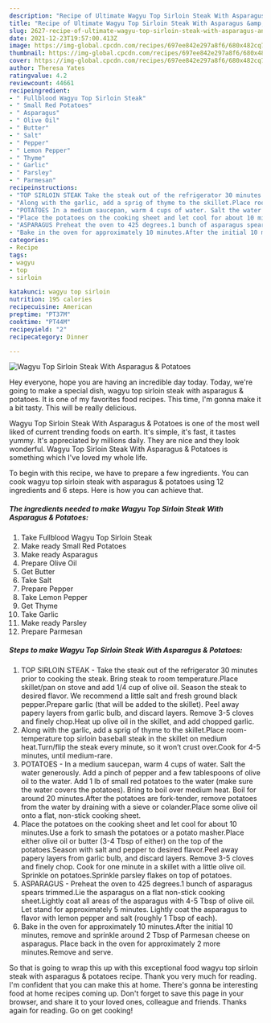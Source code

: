 ```yaml
---
description: "Recipe of Ultimate Wagyu Top Sirloin Steak With Asparagus &amp; Potatoes"
title: "Recipe of Ultimate Wagyu Top Sirloin Steak With Asparagus &amp; Potatoes"
slug: 2627-recipe-of-ultimate-wagyu-top-sirloin-steak-with-asparagus-and-amp-potatoes
date: 2021-12-23T19:57:00.413Z
image: https://img-global.cpcdn.com/recipes/697ee842e297a8f6/680x482cq70/wagyu-top-sirloin-steak-with-asparagus-potatoes-recipe-main-photo.jpg
thumbnail: https://img-global.cpcdn.com/recipes/697ee842e297a8f6/680x482cq70/wagyu-top-sirloin-steak-with-asparagus-potatoes-recipe-main-photo.jpg
cover: https://img-global.cpcdn.com/recipes/697ee842e297a8f6/680x482cq70/wagyu-top-sirloin-steak-with-asparagus-potatoes-recipe-main-photo.jpg
author: Theresa Yates
ratingvalue: 4.2
reviewcount: 44661
recipeingredient:
- " Fullblood Wagyu Top Sirloin Steak"
- " Small Red Potatoes"
- " Asparagus"
- " Olive Oil"
- " Butter"
- " Salt"
- " Pepper"
- " Lemon Pepper"
- " Thyme"
- " Garlic"
- " Parsley"
- " Parmesan"
recipeinstructions:
- "TOP SIRLOIN STEAK Take the steak out of the refrigerator 30 minutes prior to cooking the steak. Bring steak to room temperature.Place skillet/pan on stove and add 1/4 cup of olive oil. Season the steak to desired flavor. We recommend a little salt and fresh ground black pepper.Prepare garlic (that will be added to the skillet). Peel away papery layers from garlic bulb, and discard layers. Remove 3-5 cloves and finely chop.Heat up olive oil in the skillet, and add chopped garlic."
- "Along with the garlic, add a sprig of thyme to the skillet.Place room-temperature top sirloin baseball steak in the skillet on medium heat.Turn/flip the steak every minute, so it won’t crust over.Cook for 4-5 minutes, until medium-rare."
- "POTATOES In a medium saucepan, warm 4 cups of water. Salt the water generously. Add a pinch of pepper and a few tablespoons of olive oil to the water. Add 1 lb of small red potatoes to the water (make sure the water covers the potatoes). Bring to boil over medium heat. Boil for around 20 minutes.After the potatoes are fork-tender, remove potatoes from the water by draining with a sieve or colander.Place some olive oil onto a flat, non-stick cooking sheet."
- "Place the potatoes on the cooking sheet and let cool for about 10 minutes.Use a fork to smash the potatoes or a potato masher.Place either olive oil or butter (3-4 Tbsp of either) on the top of the potatoes.Season with salt and pepper to desired flavor.Peel away papery layers from garlic bulb, and discard layers. Remove 3-5 cloves and finely chop. Cook for one minute in a skillet with a little olive oil. Sprinkle on potatoes.Sprinkle parsley flakes on top of potatoes."
- "ASPARAGUS Preheat the oven to 425 degrees.1 bunch of asparagus spears trimmed.Lie the asparagus on a flat non-stick cooking sheet.Lightly coat all areas of the asparagus with 4-5 Tbsp of olive oil. Let stand for approximately 5 minutes. Lightly coat the asparagus to flavor with lemon pepper and salt (roughly 1 Tbsp of each)."
- "Bake in the oven for approximately 10 minutes.After the initial 10 minutes, remove and sprinkle around 2 Tbsp of Parmesan cheese on asparagus. Place back in the oven for approximately 2 more minutes.Remove and serve."
categories:
- Recipe
tags:
- wagyu
- top
- sirloin

katakunci: wagyu top sirloin 
nutrition: 195 calories
recipecuisine: American
preptime: "PT37M"
cooktime: "PT44M"
recipeyield: "2"
recipecategory: Dinner

---
```



![Wagyu Top Sirloin Steak With Asparagus & Potatoes](https://img-global.cpcdn.com/recipes/697ee842e297a8f6/680x482cq70/wagyu-top-sirloin-steak-with-asparagus-potatoes-recipe-main-photo.jpg)

Hey everyone, hope you are having an incredible day today. Today, we're going to make a special dish, wagyu top sirloin steak with asparagus & potatoes. It is one of my favorites food recipes. This time, I'm gonna make it a bit tasty. This will be really delicious.

Wagyu Top Sirloin Steak With Asparagus & Potatoes is one of the most well liked of current trending foods on earth. It's simple, it's fast, it tastes yummy. It's appreciated by millions daily. They are nice and they look wonderful. Wagyu Top Sirloin Steak With Asparagus & Potatoes is something which I've loved my whole life.




To begin with this recipe, we have to prepare a few ingredients. You can cook wagyu top sirloin steak with asparagus & potatoes using 12 ingredients and 6 steps. Here is how you can achieve that.

<!--inarticleads1-->

##### The ingredients needed to make Wagyu Top Sirloin Steak With Asparagus & Potatoes:

1. Take  Fullblood Wagyu Top Sirloin Steak
1. Make ready  Small Red Potatoes
1. Make ready  Asparagus
1. Prepare  Olive Oil
1. Get  Butter
1. Take  Salt
1. Prepare  Pepper
1. Take  Lemon Pepper
1. Get  Thyme
1. Take  Garlic
1. Make ready  Parsley
1. Prepare  Parmesan




<!--inarticleads2-->

##### Steps to make Wagyu Top Sirloin Steak With Asparagus & Potatoes:

1. TOP SIRLOIN STEAK - Take the steak out of the refrigerator 30 minutes prior to cooking the steak. Bring steak to room temperature.Place skillet/pan on stove and add 1/4 cup of olive oil. Season the steak to desired flavor. We recommend a little salt and fresh ground black pepper.Prepare garlic (that will be added to the skillet). Peel away papery layers from garlic bulb, and discard layers. Remove 3-5 cloves and finely chop.Heat up olive oil in the skillet, and add chopped garlic.
1. Along with the garlic, add a sprig of thyme to the skillet.Place room-temperature top sirloin baseball steak in the skillet on medium heat.Turn/flip the steak every minute, so it won’t crust over.Cook for 4-5 minutes, until medium-rare.
1. POTATOES - In a medium saucepan, warm 4 cups of water. Salt the water generously. Add a pinch of pepper and a few tablespoons of olive oil to the water. Add 1 lb of small red potatoes to the water (make sure the water covers the potatoes). Bring to boil over medium heat. Boil for around 20 minutes.After the potatoes are fork-tender, remove potatoes from the water by draining with a sieve or colander.Place some olive oil onto a flat, non-stick cooking sheet.
1. Place the potatoes on the cooking sheet and let cool for about 10 minutes.Use a fork to smash the potatoes or a potato masher.Place either olive oil or butter (3-4 Tbsp of either) on the top of the potatoes.Season with salt and pepper to desired flavor.Peel away papery layers from garlic bulb, and discard layers. Remove 3-5 cloves and finely chop. Cook for one minute in a skillet with a little olive oil. Sprinkle on potatoes.Sprinkle parsley flakes on top of potatoes.
1. ASPARAGUS - Preheat the oven to 425 degrees.1 bunch of asparagus spears trimmed.Lie the asparagus on a flat non-stick cooking sheet.Lightly coat all areas of the asparagus with 4-5 Tbsp of olive oil. Let stand for approximately 5 minutes. Lightly coat the asparagus to flavor with lemon pepper and salt (roughly 1 Tbsp of each).
1. Bake in the oven for approximately 10 minutes.After the initial 10 minutes, remove and sprinkle around 2 Tbsp of Parmesan cheese on asparagus. Place back in the oven for approximately 2 more minutes.Remove and serve.




So that is going to wrap this up with this exceptional food wagyu top sirloin steak with asparagus & potatoes recipe. Thank you very much for reading. I'm confident that you can make this at home. There's gonna be interesting food at home recipes coming up. Don't forget to save this page in your browser, and share it to your loved ones, colleague and friends. Thanks again for reading. Go on get cooking!
